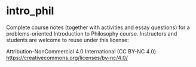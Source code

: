 # intro_phil
Complete course notes (together with activities and essay questions) for a problems-oriented Introduction to Philosophy course. Instructors and students are welcome to reuse under this license:

Attribution-NonCommercial 4.0 International (CC BY-NC 4.0)
https://creativecommons.org/licenses/by-nc/4.0/
